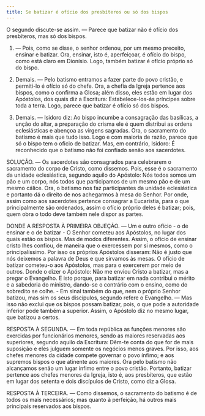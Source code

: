 ```yaml
---
title: Se batizar é ofício dos presbíteros ou só dos bispos
---
```


O segundo discute-se assim. — Parece que batizar não é ofício dos presbíteros, mas só dos bispos.  

1. — Pois, como se disse, o senhor ordenou, por um mesmo preceito, ensinar e batizar. Ora, ensinar, isto é, aperfeiçoar, é ofício do bispo, como está claro em Dionísio. Logo, também batizar é ofício próprio só do bispo.  

2. Demais. — Pelo batismo entramos a fazer parte do povo cristão, e permiti-lo é ofício só do chefe. Ora, a chefia da Igreja pertence aos bispos, como o confirma a Glosa; além disso, eles estão em lugar dos Apóstolos, dos quais diz a Escritura: Estabelece-los-ás príncipes sobre toda a terra. Logo, parece que batizar é ofício só dos bispos.  

3. Demais. — Isidoro diz: Ao bispo incumbe a consagração das basílicas, a unção do altar, a preparação do crisma ele é quem distribui as ordens eclesiásticas e abençoa as virgens sagradas. Ora, o sacramento do batismo é mais que tudo isso. Logo e com maioria de razão, parece que só o bispo tem o oficio de batizar.  Mas, em contrário, Isidoro: É reconhecido que o batismo não foi confiado senão aos sacerdotes.  

SOLUÇÃO. — Os sacerdotes são consagrados para celebrarem o sacramento do corpo de Cristo, como dissemos. Pois, esse é o sacramento da unidade eclesiástica, segundo aquilo do Apóstolo: Nós todos somos um pão e um corpo, nós todos que participamos de um mesmo pão e de um mesmo cálice. Ora, o batismo nos faz participantes da unidade eclesiástica e portanto dá o direito de nos achegarmos à mesa do Senhor. Por onde, assim como aos sacerdotes pertence consagrar a Eucaristia, para o que principalmente são ordenados, assim o ofício próprio deles é batizar; pois, quem obra o todo deve também nele dispor as partes.  

DONDE A RESPOSTA À PRIMEIRA OBJEÇÃO. — Um e outro ofício - o de ensinar e o de batizar - O Senhor cometeu aos Apóstolos, no lugar dos quais estão os bispos. Mas de modos diferentes. Assim, o ofício de ensinar cristo lhes confiou, de maneira que o exercessem por si mesmos, como o principalíssimo. Por isso os próprios Apóstolos disseram: Não é justo que nós deixemos a palavra de Deus e que sirvamos às mesas. O ofício de batizar cometeu-o aos Apóstolos, mas para o exercerem por meio de outros. Donde o dizer o Apóstolo: Não me enviou Cristo a batizar, mas a pregar o Evangelho. E isto porque, para batizar em nada contribui o mérito e a sabedoria do ministro, dando-se o contrário com o ensino, como do sobredito se colhe. - Em sinal também do que, nem o próprio Senhor batizou, mas sim os seus discípulos, segundo refere o Evangelho. — Mas isso não exclui que os bispos possam batizar, pois, o que pode a autoridade inferior pode também a superior. Assim, o Apóstolo diz no mesmo lugar, que batizou a certos.  

RESPOSTA À SEGUNDA. — Em toda república as funções menores são exercidas por funcionários menores, sendo as maiores reservadas aos superiores, segundo aquilo da Escritura: Dêm-te conta do que for de mais suposição e eles julguem somente os negócios menos graves. Por isso, aos chefes menores da cidade compete governar o povo ínfimo; e aos supremos bispos o que atinente aos maiores. Ora pelo batismo não alcançamos senão um lugar ínfimo entre o povo cristão. Portanto, batizar pertence aos chefes menores da Igreja, isto é, aos presbíteros, que estão em lugar dos setenta e dois discípulos de Cristo, como diz a Glosa.  

RESPOSTA À TERCEIRA. — Como dissemos, o sacramento do batismo é de todos os mais necessários; mas quanto à perfeição, há outros mais principais reservados aos bispos.